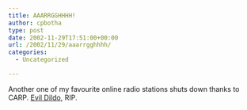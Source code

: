 ```yaml
---
title: AAARRGGHHHH!
author: cpbotha
type: post
date: 2002-11-29T17:51:00+00:00
url: /2002/11/29/aaarrgghhhh/
categories:
  - Uncategorized

---
```

Another one of my favourite online radio stations shuts down thanks to CARP. [Evil Dildo][1], RIP.

 [1]: http://www.evildildo.com/